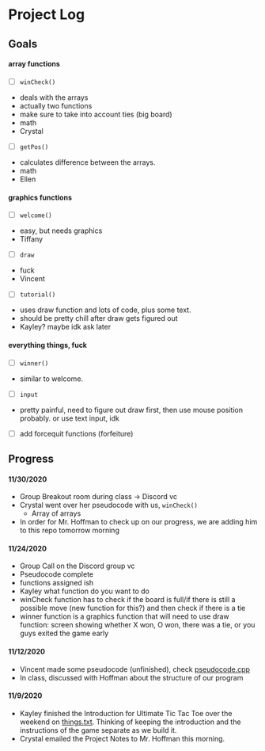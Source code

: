 # Project Log  
## Goals
#### array functions
- [ ] ```winCheck()```
- deals with the arrays
- actually two functions
- make sure to take into account ties (big board)
- math
- Crystal
- [ ] ```getPos()```
- calculates difference between the arrays.
- math
- Ellen
#### graphics functions
- [ ] ```welcome()```
- easy, but needs graphics
- Tiffany
- [ ] ```draw```
- fuck
- Vincent
- [ ] ```tutorial()```
- uses draw function and lots of code, plus some text.
- should be pretty chill after draw gets figured out
- Kayley? maybe idk ask later
#### everything things, fuck
- [ ] ```winner()```
- similar to welcome.
- [ ] ```input```
- pretty painful, need to figure out draw first, then use mouse position probably. or use text input, idk
- [ ] add forcequit functions (forfeiture)

## Progress
#### 11/30/2020
- Group Breakout room during class → Discord vc
- Crystal went over her pseudocode with us, ```winCheck()```
  - Array of arrays
- In order for Mr. Hoffman to check up on our progress, we are adding him to this repo tomorrow morning
#### 11/24/2020
- Group Call on the Discord group vc
- Pseudocode complete
- functions assigned ish
- Kayley what function do you want to do
- winCheck function has to check if the board is full/if there is still a possible move (new function for this?) and then check if there is a tie
- winner function is a graphics function that will need to use draw function: screen showing whether X won, O won, there was a tie, or you guys exited the game early
#### 11/12/2020
- Vincent made some pseudocode (unfinished), check [pseudocode.cpp](https://github.com/kayleyseow/CPP-Project/blob/master/pseudocode.cpp)  
- In class, discussed with Hoffman about the structure of our program
#### 11/9/2020
- Kayley finished the Introduction for Ultimate Tic Tac Toe over the weekend on [things.txt](https://github.com/kayleyseow/CPP-Project/blob/master/things.txt). Thinking of keeping the introduction and the instructions of the game separate as we build it.
- Crystal emailed the Project Notes to Mr. Hoffman this morning.
